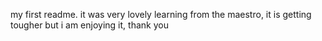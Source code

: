 my first readme.
it was very lovely learning from the maestro, it is getting tougher but i am enjoying it, thank you

